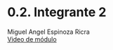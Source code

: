 # 0.2. Integrante 2
Miguel Angel Espinoza Ricra <br>
[Video de módulo](https://www.youtube.com/watch?v=j7iUQ42Rzyo&ab_channel=MIGUELANGELESPINOZARICRA)